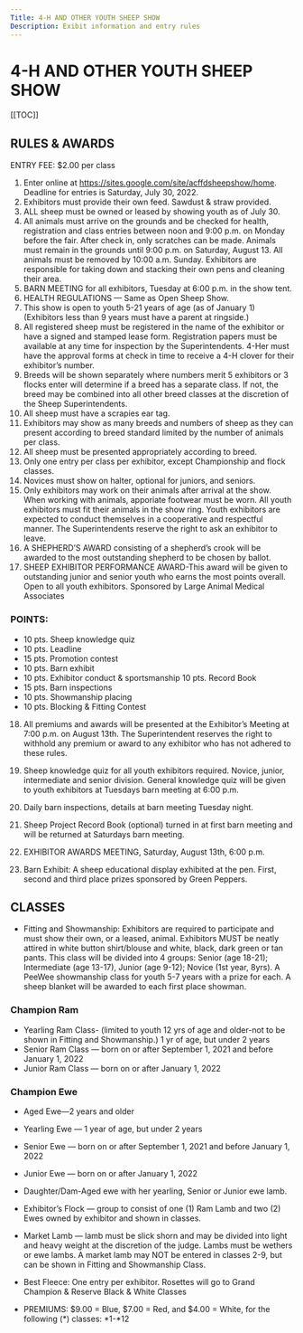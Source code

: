 ```yaml
---
Title: 4-H AND OTHER YOUTH SHEEP SHOW
Description: Exibit information and entry rules
---
```



# 4-H AND OTHER YOUTH SHEEP SHOW

[[TOC]]

## RULES & AWARDS
ENTRY FEE: $2.00 per class
1. Enter online at https://sites.google.com/site/acffdsheepshow/home. Deadline for entries is Saturday, July 30, 2022.
2. Exhibitors must provide their own feed. Sawdust & straw provided.
3. ALL sheep must be owned or leased by showing youth as of July 30.
4. All animals must arrive on the grounds and be checked for health, registration and class entries
between noon and 9:00 p.m. on Monday before the fair. After check in, only scratches
can be made. Animals must remain in the grounds until 9:00 p.m. on Saturday, August 13. All animals must be removed by 10:00 a.m. Sunday. Exhibitors are
responsible for taking down and stacking their own pens and cleaning their area.
5. BARN MEETING for all exhibitors, Tuesday at 6:00 p.m. in the show tent.
6. HEALTH REGULATIONS — Same as Open Sheep Show.
7. This show is open to youth 5-21 years of age (as of January 1)
(Exhibitors less than 9 years must have a parent at ringside.)
8. All registered sheep must be registered in the name of the exhibitor or have a signed and
stamped lease form. Registration papers must be available at any time for inspection by
the Superintendents. 4-Her must have the approval forms at check in time to receive a
4-H clover for their exhibitor’s number.
9. Breeds will be shown separately where numbers merit 5 exhibitors or 3 flocks enter will
determine if a breed has a separate class. If not, the breed may be combined into all
other breed classes at the discretion of the Sheep Superintendents.
10. All sheep must have a scrapies ear tag.
11. Exhibitors may show as many breeds and numbers of sheep as they can present according
to breed standard limited by the number of animals per class.
12. All sheep must be presented appropriately according to breed.
13. Only one entry per class per exhibitor, except Championship and flock classes.
14. Novices must show on halter, optional for juniors, and seniors.
15. Only exhibitors may work on their animals after arrival at the show. When working with
animals, apporiate footwear must be worn. All youth exhibitors must fit their animals
in the show ring. Youth exhibitors are expected to conduct themselves in a cooperative
and respectful manner. The Superintendents reserve the right to ask an exhibitor to
leave.
16. A SHEPHERD’S AWARD consisting of a shepherd’s crook will be awarded to the most
outstanding shepherd to be chosen by ballot.
17. SHEEP EXHIBITOR PERFORMANCE AWARD-This award will be given to outstanding junior
and senior youth who earns the most points overall. Open to all youth exhibitors.
Sponsored by Large Animal Medical Associates
### POINTS:
- 10 pts. Sheep knowledge quiz
- 10 pts. Leadline
- 15 pts. Promotion contest
- 10 pts. Barn exhibit
- 10 pts. Exhibitor conduct & sportsmanship 10 pts. Record Book
- 15 pts. Barn inspections
- 10 pts. Showmanship placing
- 10 pts. Blocking & Fitting Contest
18. All premiums and awards will be presented at the Exhibitor’s Meeting at 7:00 p.m. on
August 13th. The Superintendent reserves the right to withhold any premium or award
to any exhibitor who has not adhered to these rules.
19. Sheep knowledge quiz for all youth exhibitors required. Novice, junior, intermediate and
senior division. General knowledge quiz will be given to youth exhibitors at Tuesdays
barn meeting at 6:00 p.m.

20. Daily barn inspections, details at barn meeting Tuesday night.
21. Sheep Project Record Book (optional) turned in at first barn meeting and will be
returned at Saturdays barn meeting.
22. EXHIBITOR AWARDS MEETING, Saturday, August 13th, 6:00 p.m.
23. Barn Exhibit: A sheep educational display exhibited at the pen. First, second and third
place prizes sponsored by Green Peppers.

## CLASSES

- Fitting and Showmanship: Exhibitors are required to participate and must show their
own, or a leased, animal. Exhibitors MUST be neatly attired in white button shirt/blouse
and white, black, dark green or tan pants. This class will be divided into 4 groups: Senior
(age 18-21); Intermediate (age 13-17), Junior (age 9-12); Novice (1st year, 8yrs). A
PeeWee showmanship class for youth 5-7 years with a prize for each. A sheep blanket
will be awarded to each first place showman.

### Champion Ram

-  Yearling Ram Class- (limited to youth 12 yrs of age and older-not to be shown in Fitting
and Showmanship.) 1 yr of age, but under 2 years
-  Senior Ram Class — born on or after September 1, 2021 and before January 1, 2022
-  Junior Ram Class — born on or after January 1, 2022

### Champion Ewe

-  Aged Ewe—2 years and older
-  Yearling Ewe — 1 year of age, but under 2 years
-  Senior Ewe — born on or after September 1, 2021 and before January 1, 2022
-  Junior Ewe — born on or after January 1, 2022
-  Daughter/Dam-Aged ewe with her yearling, Senior or Junior ewe lamb.
-  Exhibitor’s Flock — group to consist of one (1) Ram Lamb and two (2) Ewes owned by
exhibitor and shown in classes.
-  Market Lamb — lamb must be slick shorn and may be divided into light and heavy weight
at the discretion of the judge. Lambs must be wethers or ewe lambs. A market lamb may
NOT be entered in classes 2-9, but can be shown in Fitting and Showmanship Class.
-  Best Fleece: One entry per exhibitor.
Rosettes will go to Grand Champion & Reserve Black & White Classes

-  PREMIUMS: $9.00 = Blue, $7.00 = Red, and $4.00 = White, for the following (*)
classes: *1-*12
